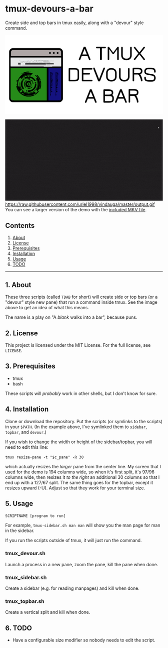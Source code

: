 # tmux-devours-a-bar

Create side and top bars in tmux easily, along with a "devour" style command.

![TDAB logo](https://github.com/uriel1998/tdab/raw/main/tdab-open-graph.png "logo")

![TDAB demo](https://raw.githubusercontent.com/uriel1998/tdab/main/tdab_example.gif "demo")
https://raw.githubusercontent.com/uriel1998/vindauga/master/output.gif
You can see a larger version of the demo with the [included MKV file](https://github.com/uriel1998/tdab/blob/main/tdab_example.mkv?raw=true).

## Contents
 1. [About](#1-about)
 2. [License](#2-license)
 3. [Prerequisites](#3-prerequisites)
 4. [Installation](#4-installation)
 5. [Usage](#5-usage)
 6. [TODO](#6-todo)

***

## 1. About

These three scripts (called `TDAB` for short) will create side or top bars 
(or a "devour" style new pane) that run a command inside tmux.  See the image 
above to get an idea of what this means.  

The name is a play on "A *blank* walks into a bar", because puns.

## 2. License

This project is licensed under the MIT License. For the full license, see `LICENSE`.

## 3. Prerequisites

* tmux
* bash

These scripts will *probably* work in other shells, but I don't know for sure.

## 4. Installation

Clone or download the repository.  Put the scripts (or symlinks to the scripts) 
in your `$PATH`.  (In the example above, I've symlinked them to `sidebar`, 
`topbar`, and `devour`.)  

If you wish to change the width or height of the sidebar/topbar, you will 
need to edit this line:

`tmux resize-pane -t "$c_pane" -R 30`

which actually resizes the *larger* pane from the center line. My screen that 
I used for the demo is 194 columns wide, so when it's first split, it's 97/96 
columns wide, then resizes it *to the right* an additional 30 columns so that 
I end up with a 127/67 split.  The same thing goes for the topbar, except it 
resizes upward (-U).  Adjust so that they work for your terminal size.

## 5. Usage

`SCRIPTNAME [program to run]`

For example, `tmux-sidebar.sh man man` will show you the man page for man in 
the sidebar.

If you run the scripts outside of tmux, it will just run the command.

### tmux_devour.sh

Launch a process in a new pane, zoom the pane, kill the pane when done.

### tmux_sidebar.sh

Create a sidebar (e.g. for reading manpages) and kill when done.

### tmux_topbar.sh

Create a vertical split and kill when done.

## 6. TODO

* Have a configurable size modifier so nobody needs to edit the script.
